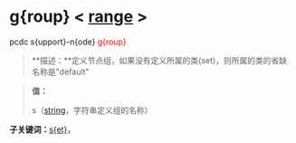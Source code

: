 # g{roup}  < [range](range/) >
pcdc s{upport}-n{ode} <span style='color: red;'>g{roup}</span>
> **描述：**定义节点组，如果没有定义所属的类(set)，则所属的类的省缺名称是"default"

> 
> **值：**
> 
> s（[string](数据类型/string/)，字符串定义组的名称）

**子关键词：**[s{et}](s{upport}-n{ode}/g{roup}/s{et}/)，
